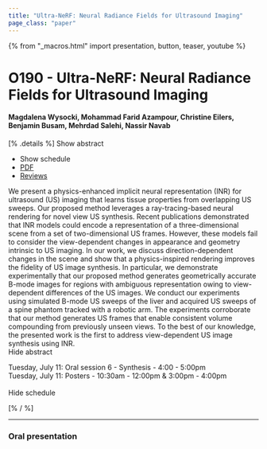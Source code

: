 ```yaml
---
title: "Ultra-NeRF: Neural Radiance Fields for Ultrasound Imaging"
page_class: "paper"
---
```


{% from "_macros.html" import presentation, button, teaser, youtube %}

# O190 - Ultra-NeRF: Neural Radiance Fields for Ultrasound Imaging

#### Magdalena Wysocki, Mohammad Farid Azampour, Christine Eilers, Benjamin Busam, Mehrdad Salehi, Nassir Navab

[% .details %]
<a class="toggle_visibility" data-selector=".abstract" data-level="3">Show abstract</a>
- <a class="toggle_visibility" data-selector=".schedule" data-level="3">Show schedule</a>
- <a href="https://openreview.net/pdf?id=x4McMBwVyi">PDF</a>
- <a href="https://openreview.net/forum?id=x4McMBwVyi">Reviews</a>

<p>
    <span class="abstract">
        We present a physics-enhanced implicit neural representation (INR) for ultrasound (US) imaging that learns tissue properties from overlapping US sweeps. Our proposed method leverages a ray-tracing-based neural rendering for novel view US synthesis. Recent publications demonstrated that INR models could encode a representation of a three-dimensional scene from a set of two-dimensional US frames. However, these models fail to consider the view-dependent changes in appearance and geometry intrinsic to US imaging. In our work, we discuss direction-dependent changes in the scene and show that a physics-inspired rendering improves the fidelity of US image synthesis. In particular, we demonstrate experimentally that our proposed method generates geometrically accurate B-mode images for regions with ambiguous representation owing to view-dependent differences of the US images. We conduct our experiments using simulated B-mode US sweeps of the liver and acquired US sweeps of a spine phantom tracked with a robotic arm. The experiments corroborate that our method generates US frames that enable consistent volume compounding from previously unseen views. To the best of our knowledge, the presented work is the first to address view-dependent US image synthesis using INR.
        <br>
        <span class="actions"><a class="toggle_visibility" data-level="2">Hide abstract</a></span>
    </span>
</p>

<p>
    <span class="schedule">
        Tuesday, July 11: Oral session 6 - Synthesis - 4:00 - 5:00pm<br>Tuesday, July 11: Posters - 10:30am - 12:00pm & 3:00pm - 4:00pm<br>
        <br>
        <span class="actions"><a class="toggle_visibility" data-level="2">Hide schedule</a></span>
    </span>
</p>
[% / %]

---


### Oral presentation
